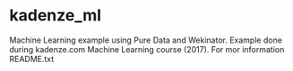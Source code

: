 # kadenze_ml
Machine Learning example using Pure Data and Wekinator.
Example done during kadenze.com Machine Learning course (2017).
For mor information README.txt
